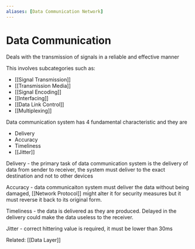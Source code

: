 ```yaml
---
aliases: [Data Communication Network]
---
```

# Data Communication
Deals with the transmission of signals in a reliable and effective manner

This involves subcategories such as:
- [[Signal Transmission]]
- [[Transmission Media]]
- [[Signal Encoding]]
- [[Interfacing]]
- [[Data Link Control]]
- [[Multiplexing]]

Data communication system has 4 fundamental characteristic and they are
- Delivery
- Accuracy
- Timeliness
- [[Jitter]]

Delivery - the primary task of data communication system is the delivery of data from sender to receiver, the system must deliver to the exact destination and not to other devices

Accuracy - data communicaiton system must deliver the data without being damaged, [[Network Protocol]] might alter it for security measures but it must reverse it back to its original form.

Timeliness - the data is delivered as they are produced. Delayed in the delivery could make the data useless to the receiver.

Jitter - correct hittering value is required, it must be lower than 30ms


Related: [[Data Layer]]